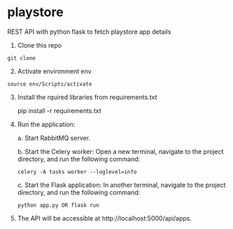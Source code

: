 # playstore

REST API with python flask to fetch playstore app details

1. Clone this repo

  `git clone `

2. Activate environment env

  `source env/Scripts/activate`
 
3. Install the rquired libraries from requirements.txt
    
    pip install -r requirements.txt

4. Run the application:

    a. Start RabbitMQ server.
  
    b. Start the Celery worker: Open a new terminal, navigate to the project directory, and run the following command:
  
    `celery -A tasks worker --loglevel=info `
    
    c. Start the Flask application: In another terminal, navigate to the project directory, and run the following command:
  
    `python app.py
    OR
    flask run`
   
5. The API will be accessible at http://localhost:5000/api/apps.
